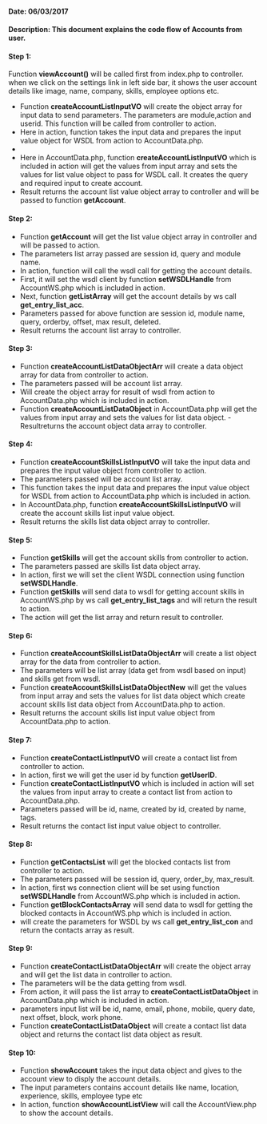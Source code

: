 #### Date: 06/03/2017

#### Description: This document explains the code flow of Accounts from user.


#### Step 1:

Function **viewAccount()** will be called first from index.php to controller. when we click on the settings link in left side bar, it shows the user account details like image, name, company, skills, employee options etc.

- Function **createAccountListInputVO** will create the object array for input data to send parameters. The parameters are module,action and userid. This function will be called from controller to action.
- Here in action, function takes the input data and prepares the input value object for WSDL from action to AccountData.php.
- 
- Here in AccountData.php, function **createAccountListInputVO** which is included in action will get the values from input array and sets the values for list value object to pass for WSDL call. It creates the query and required input to create account.
- Result returns the account list value object array to controller and will be passed to function **getAccount**.
 

#### Step 2:

- Function **getAccount** will get the list value object array in controller and will be passed to action.
- The parameters list array passed are session id, query and module name.
- In action, function will call the wsdl call for getting the account details.
- First, it will set the wsdl client by function **setWSDLHandle** from AccountWS.php which is included in action.
- Next, function **getListArray** will get the account details by ws call **get_entry_list_acc**.
- Parameters passed for above function are session id, module name, query, orderby, offset, max result, deleted.
- Result returns the account list array to controller.

#### Step 3:

- Function **createAccountListDataObjectArr** will create a data object array for data from controller to action.
- The parameters passed will be account list array.
- Will create the object array for result of wsdl from action to AccountData.php which is included in action.
- Function **createAccountListDataObject** in AccountData.php will get the values from input array and sets the values for list data object. - Resultreturns the account object data array to controller.

#### Step 4:

- Function **createAccountSkillsListInputVO** will take the input data and prepares the input value object from controller to action.
- The parameters passed will be account list array.
- This function takes the input data and prepares the input value object for WSDL from action to AccountData.php which is included in action.
- In AccountData.php, function **createAccountSkillsListInputVO** will create the account skills list input value object.
- Result returns the skills list data object array to controller.


#### Step 5:

- Function **getSkills** will get the account skills from controller to action.
- The parameters passed are skills list data object array.
- In action, first we will set the client WSDL connection using function **setWSDLHandle**.
- Function **getSkills** will send data to wsdl for getting account skills in AccountWS.php by ws call **get_entry_list_tags** and will return the result to action.
- The action will get the list array and return result to controller.

#### Step 6:

- Function **createAccountSkillsListDataObjectArr** will create a list object array for the data from controller to action.
- The parameters will be list array (data get from wsdl based on input) and skills get from wsdl.
- Function **createAccountSkillsListDataObjectNew** will get the values from input array and sets the values for list data object which create account skills list data object from AccountData.php to action.
- Result returns the account skills list input value object from  AccountData.php to action.

#### Step 7:

- Function **createContactListInputVO** will create a contact list from controller to action.
- In action, first we will get the user id by function **getUserID**.
- Function **createContactListInputVO** which is included in action will set the values from input array to create a contact list from action to AccountData.php.
- Parameters passed will be id, name, created by id, created by name, tags.
- Result returns the contact list input value object to controller.

#### Step 8:

- Function **getContactsList** will get the blocked contacts list from controller to action.
- The parameters passed will be session id, query, order_by, max_result.
- In action, first ws connection client will be set using function **setWSDLHandle** from AccountWS.php which is included in action.
- Function **getBlockContactsArray** will send data to wsdl for getting the blocked contacts in AccountWS.php which is included in action.
- will create the parameters for WSDL by ws call **get_entry_list_con** and return the contacts array as result.

#### Step 9:

- Function **createContactListDataObjectArr** will create the object array and will get the list data in controller to action.
- The parameters will be the data getting from wsdl.
- From action, it will pass the list array to **createContactListDataObject** in AccountData.php which is included in action.
- parameters input list will be id, name, email, phone, mobile, query date, next offset, block, work phone.
- Function **createContactListDataObject** will create a contact list data object and returns the contact list data object as result.

#### Step 10:

- Function **showAccount** takes the input data object and gives to the account view to disply the account details.
- The input parameters contains account details like name, location, experience, skills, employee type etc
- In action, function **showAccountListView** will call the AccountView.php to show the account details.








